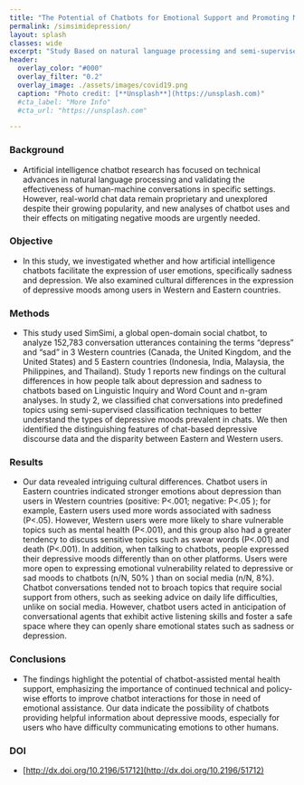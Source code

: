```yaml
---
title: "The Potential of Chatbots for Emotional Support and Promoting Mental Well-Being in Different Cultures"
permalink: /simsimidepression/
layout: splash
classes: wide
excerpt: "Study Based on natural language processing and semi-supervised learning"
header:
  overlay_color: "#000"
  overlay_filter: "0.2"
  overlay_image: ./assets/images/covid19.png
  caption: "Photo credit: [**Unsplash**](https://unsplash.com)"
  #cta_label: "More Info"
  #cta_url: "https://unsplash.com"

---
```

### **Background**
* Artificial intelligence chatbot research has focused on technical advances in natural language processing and validating the effectiveness of human-machine conversations in specific settings. However, real-world chat data remain proprietary and unexplored despite their growing popularity, and new analyses of chatbot uses and their effects on mitigating negative moods are urgently needed.

### **Objective**
* In this study, we investigated whether and how artificial intelligence chatbots facilitate the expression of user emotions, specifically sadness and depression. We also examined cultural differences in the expression of depressive moods among users in Western and Eastern countries.

### **Methods**
* This study used SimSimi, a global open-domain social chatbot, to analyze 152,783 conversation utterances containing the terms “depress” and “sad” in 3 Western countries (Canada, the United Kingdom, and the United States) and 5 Eastern countries (Indonesia, India, Malaysia, the Philippines, and Thailand). Study 1 reports new findings on the cultural differences in how people talk about depression and sadness to chatbots based on Linguistic Inquiry and Word Count and n-gram analyses. In study 2, we classified chat conversations into predefined topics using semi-supervised classification techniques to better understand the types of depressive moods prevalent in chats. We then identified the distinguishing features of chat-based depressive discourse data and the disparity between Eastern and Western users.

### **Results**
* Our data revealed intriguing cultural differences. Chatbot users in Eastern countries indicated stronger emotions about depression than users in Western countries (positive: P<.001; negative: P<.05 ); for example, Eastern users used more words associated with sadness (P<.05). However, Western users were more likely to share vulnerable topics such as mental health (P<.001), and this group also had a greater tendency to discuss sensitive topics such as swear words (P<.001) and death (P<.001). In addition, when talking to chatbots, people expressed their depressive moods differently than on other platforms. Users were more open to expressing emotional vulnerability related to depressive or sad moods to chatbots (n/N, 50% ) than on social media (n/N, 8%). Chatbot conversations tended not to broach topics that require social support from others, such as seeking advice on daily life difficulties, unlike on social media. However, chatbot users acted in anticipation of conversational agents that exhibit active listening skills and foster a safe space where they can openly share emotional states such as sadness or depression.

### **Conclusions**
* The findings highlight the potential of chatbot-assisted mental health support, emphasizing the importance of continued technical and policy-wise efforts to improve chatbot interactions for those in need of emotional assistance. Our data indicate the possibility of chatbots providing helpful information about depressive moods, especially for users who have difficulty communicating emotions to other humans.

### **DOI**
* [http://dx.doi.org/10.2196/51712](http://dx.doi.org/10.2196/51712)
